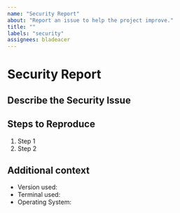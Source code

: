 ```yaml
---
name: "Security Report"
about: "Report an issue to help the project improve."
title: ""
labels: "security"
assignees: bladeacer
---
```


<!--
Oh, hi there! 😄

To expedite issue processing, please search open and
closed issues before submitting a new one.

===== READ CAREFULLY =====

If this security report includes PII (Personally Identifiable Information)
or SPII (Sensitive Personal Identifiable Information), please do not post it
here and directly contact the developer.
-->

# Security Report

## Describe the Security Issue

<!--
A clear and concise description of the security issue
-->

## Steps to Reproduce

<!--
Provide a link to a live example,
or an unambiguous set of steps to reproduce this bug.
-->

1. Step 1
2. Step 2

## Additional context

<!--
Include as many relevant details about the environment you experienced the bug in
-->

- Version used:
- Terminal used:
- Operating System:
